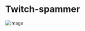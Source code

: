 # Twitch-spammer
![image](https://user-images.githubusercontent.com/108152893/192150215-8f24be37-2bca-4255-bd20-e35bf7b2ca76.png)

